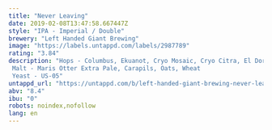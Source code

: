 ```yaml
---
title: "Never Leaving"
date: 2019-02-08T13:47:58.667447Z
style: "IPA - Imperial / Double"
brewery: "Left Handed Giant Brewing"
image: "https://labels.untappd.com/labels/2987789"
rating: "3.84"
description: "Hops - Columbus, Ekuanot, Cryo Mosaic, Cryo Citra, El Dorado Malt - Maris Otter Extra Pale, Carapils, Oats, Wheat Yeast - US-05"
untappd_url: "https://untappd.com/b/left-handed-giant-brewing-never-leaving/2987789"
abv: "8.4"
ibu: "0"
robots: noindex,nofollow
lang: en
---
```

